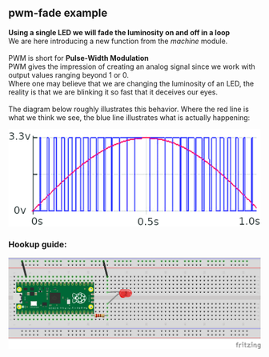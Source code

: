 ## pwm-fade example
**Using a single LED we will fade the luminosity on and off in a loop** <br />
We are here introducing a new function from the _machine_ module.<br />
<br />
PWM is short for __Pulse-Width Modulation__ <br />
PWM gives the impression of creating an analog signal since we work with output values ranging beyond 1 or 0. <br />
Where one may believe that we are changing the luminosity of an LED, the reality is that we are blinking it so fast that it deceives our eyes. <br />
<br />
The diagram below roughly illustrates this behavior. Where the red line is what we think we see, the blue line illustrates what is actually happening:

![pwm-diagram](pwm-diagram.png)

### Hookup guide:

![schematic](pwm-hookup.png)

